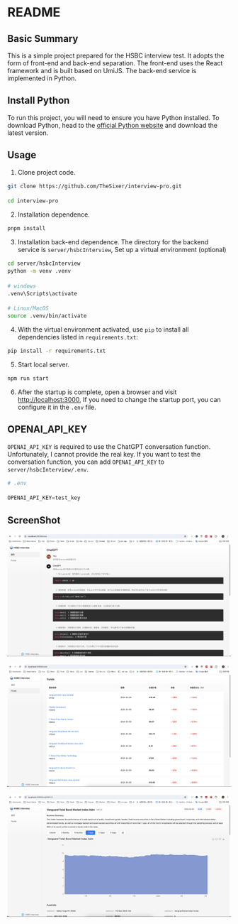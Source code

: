 # README

## Basic Summary

This is a simple project prepared for the HSBC interview test. It adopts the form of front-end and back-end separation. The front-end uses the React framework and is built based on UmiJS. The back-end service is implemented in Python.


## Install Python
To run this project, you will need to ensure you have Python installed. 
To download Python, head to the [official Python website](https://www.python.org/downloads/) and download the latest version. 

## Usage

1. Clone project code.

```bash
git clone https://github.com/TheSixer/interview-pro.git

cd interview-pro
```

2. Installation dependence.

```bash
pnpm install
```

3. Installation back-end dependence.
   The directory for the backend service is `server/hsbcInterview`, Set up a virtual environment (optional)

```bash
cd server/hsbcInterview
python -m venv .venv

# windows
.venv\Scripts\activate

# Linux/MacOS
source .venv/bin/activate
```
4. With the virtual environment activated, use ` pip ` to install all dependencies listed in ` requirements.txt `:

```bash
pip install -r requirements.txt
```

5. Start local server.
```bash
npm run start
```

6. After the startup is complete, open a browser and visit [http://localhost:3000](http://localhost:3000), If you need to change the startup port, you can configure it in the `.env` file.

## OPENAI_API_KEY

` OPENAI_API_KEY ` is required to use the ChatGPT conversation function. Unfortunately, I cannot provide the real key. If you want to test the conversation function, you can add `OPENAI_API_KEY` to ` server/hsbcInterview/.env `.

```py server/.env
# .env

OPENAI_API_KEY=test_key
```

## ScreenShot

![Chat Page](./screenshot01.jpg)

![Fund List Page](./screenshot02.jpg)

![Fund Detail Page](./screenshot03.jpg)
